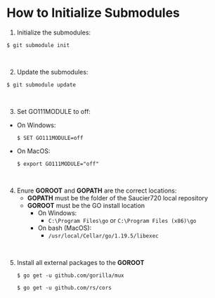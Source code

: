 # How to Initialize Submodules
1. Initialize the submodules:

```
$ git submodule init
```
<br>

2. Update the submodules:
```
$ git submodule update
```
<br>

3. Set GO111MODULE to off:
- On Windows:
     ```
     $ SET GO111MODULE=off
     ```
- On MacOS:
    ```
    $ export GO111MODULE="off"
    ```
<br>

4. Enure **GOROOT** and **GOPATH** are the correct locations:
   - **GOPATH** must be the folder of the Saucier720 local repository
   - **GOROOT** must be the GO install location
     - On Windows:
       - ```C:\Program Files\go``` or ```C:\Program Files (x86)\go```
     - On bash (MacOS):
       - ``` /usr/local/Cellar/go/1.19.5/libexec ```
<br>

5. Install all external packages to the **GOROOT**
    ```
    $ go get -u github.com/gorilla/mux
    ```
    ```
    $ go get -u github.com/rs/cors
    ```
  